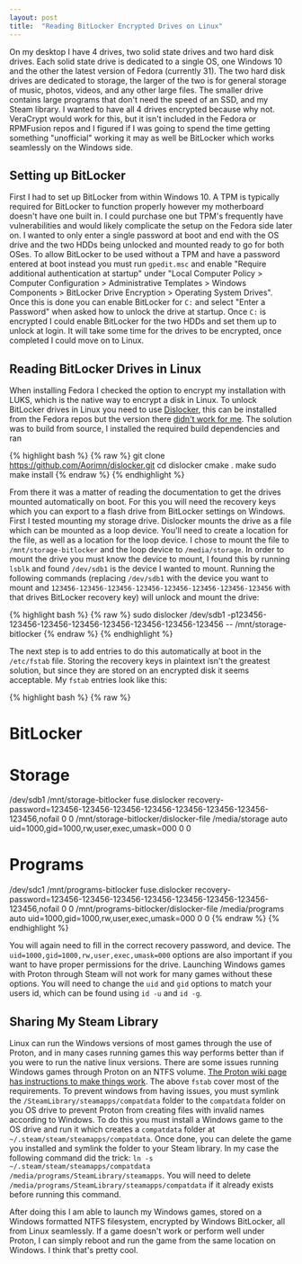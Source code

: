 ```yaml
---
layout: post
title:  "Reading BitLocker Encrypted Drives on Linux"
---
```


On my desktop I have 4 drives, two solid state drives and two hard disk drives. Each solid state drive is dedicated to a single OS, one Windows 10 and the other the latest version of Fedora (currently 31). The two hard disk drives are dedicated to storage, the larger of the two is for general storage of music, photos, videos, and any other large files. The smaller drive contains large programs that don't need the speed of an SSD, and my Steam library. I wanted to have all 4 drives encrypted because why not. VeraCrypt would work for this, but it isn't included in the Fedora or RPMFusion repos and I figured if I was going to spend the time getting something "unofficial" working it may as well be BitLocker which works seamlessly on the Windows side.

## Setting up BitLocker

First I had to set up BitLocker from within Windows 10. A TPM is typically required for BitLocker to function properly however my motherboard doesn't have one built in. I could purchase one but TPM's frequently have vulnerabilities and would likely complicate the setup on the Fedora side later on. I wanted to only enter a single password at boot and end with the OS drive and the two HDDs being unlocked and mounted ready to go for both OSes. To allow BitLocker to be used without a TPM and have a password entered at boot instead you must run `gpedit.msc` and enable "Require additional authentication at startup" under "Local Computer Policy > Computer Configuration > Administrative Templates > Windows Components > BitLocker Drive Encryption > Operating System Drives". Once this is done you can enable BitLocker for `C:` and select "Enter a Password" when asked how to unlock the drive at startup. Once `C:` is encrypted I could enable BitLocker for the two HDDs and set them up to unlock at login. It will take some time for the drives to be encrypted, once completed I could move on to Linux.

## Reading BitLocker Drives in Linux

When installing Fedora I checked the option to encrypt my installation with LUKS, which is the native way to encrypt a disk in Linux. To unlock BitLocker drives in Linux you need to use [Dislocker](https://github.com/Aorimn/dislocker), this can be installed from the Fedora repos but the version there [didn't work for me](https://github.com/Aorimn/dislocker/issues/185). The solution was to build from source, I installed the required build dependencies and ran

{% highlight bash %}
{% raw %}
git clone https://github.com/Aorimn/dislocker.git
cd dislocker
cmake .
make
sudo make install
{% endraw %}
{% endhighlight %}

From there it was a matter of reading the documentation to get the drives mounted automatically on boot. For this you will need the recovery keys which you can export to a flash drive from BitLocker settings on Windows. First I tested mounting my storage drive. Dislocker mounts the drive as a file which can be mounted as a loop device. You'll need to create a location for the file, as well as a location for the loop device. I chose to mount the file to `/mnt/storage-bitlocker` and the loop device to `/media/storage`. In order to mount the drive you must know the device to mount, I found this by running `lsblk` and found `/dev/sdb1` is the device I wanted to mount. Running the following commands (replacing `/dev/sdb1` with the device you want to mount and `123456-123456-123456-123456-123456-123456-123456-123456` with that drives BitLocker recovery key) will unlock and mount the drive:

{% highlight bash %}
{% raw %}
sudo dislocker /dev/sdb1 -p123456-123456-123456-123456-123456-123456-123456-123456 -- /mnt/storage-bitlocker
{% endraw %}
{% endhighlight %}

The next step is to add entries to do this automatically at boot in the `/etc/fstab` file. Storing the recovery keys in plaintext isn't the greatest solution, but since they are stored on an encrypted disk it seems acceptable. My `fstab` entries look like this:

{% highlight bash %}
{% raw %}
# BitLocker
# Storage
/dev/sdb1 /mnt/storage-bitlocker fuse.dislocker recovery-password=123456-123456-123456-123456-123456-123456-123456-123456,nofail 0 0
/mnt/storage-bitlocker/dislocker-file /media/storage auto uid=1000,gid=1000,rw,user,exec,umask=000 0 0
# Programs
/dev/sdc1 /mnt/programs-bitlocker fuse.dislocker recovery-password=123456-123456-123456-123456-123456-123456-123456-123456,nofail 0 0
/mnt/programs-bitlocker/dislocker-file /media/programs auto uid=1000,gid=1000,rw,user,exec,umask=000 0 0
{% endraw %}
{% endhighlight %}

You will again need to fill in the correct recovery password, and device. The `uid=1000,gid=1000,rw,user,exec,umask=000` options are also important if you want to have proper permissions for the drive. Launching Windows games with Proton through Steam will not work for many games without these options. You will need to change the `uid` and `gid` options to match your users id, which can be found using `id -u` and `id -g`.

## Sharing My Steam Library

Linux can run the Windows versions of most games through the use of Proton, and in many cases running games this way performs better than if you were to run the native linux versions. There are some issues running Windows games through Proton on an NTFS volume. [The Proton wiki page has instructions to make things work](https://github.com/ValveSoftware/Proton/wiki/Using-a-NTFS-disk-with-Linux-and-Windows). The above `fstab` cover most of the requirements. To prevent windows from having issues, you must symlink the `/SteamLibrary/steamapps/compatdata` folder to the `compatdata` folder on you OS drive to prevent Proton from creating files with invalid names according to Windows. To do this you must install a Windows game to the OS drive and run it which creates a `compatdata` folder at `~/.steam/steam/steamapps/compatdata`. Once done, you can delete the game you installed and symlink the folder to your Steam library. In my case the following command did the trick: `ln -s ~/.steam/steam/steamapps/compatdata /media/programs/SteamLibrary/steamapps`. You will need to delete `/media/programs/SteamLibrary/steamapps/compatdata` if it already exists before running this command.

After doing this I am able to launch my Windows games, stored on a Windows formatted NTFS filesystem, encrypted by Windows BitLocker, all from Linux seamlessly. If a game doesn't work or perform well under Proton, I can simply reboot and run the game from the same location on Windows. I think that's pretty cool.
